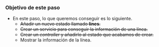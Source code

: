 ### Objetivo de este paso

- En este paso, lo que queremos conseguir es lo siguiente.
    - ~~Añadir un nuevo estado llamado **lines**.~~
    - ~~Crear un servicio para conseguir la información de una línea.~~
    - ~~Crear un *controller* y añadirlo al estado que acabamos de crear.~~
    - Mostrar la información de la línea.
